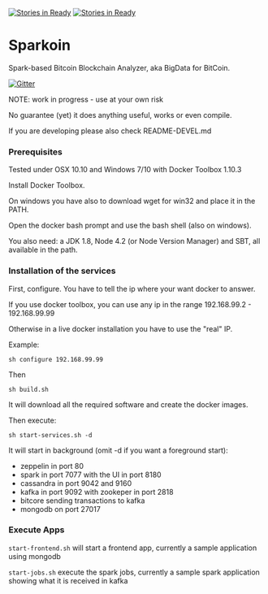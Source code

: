 [![Stories in Ready](https://badge.waffle.io/sciabarra/Sparkoin.png?label=ready&title=Ready)](https://waffle.io/sciabarra/Sparkoin)
[![Stories in Ready](https://badge.waffle.io/sciabarra/Sparkoin.png?label=ready&title=Ready)](https://waffle.io/sciabarra/Sparkoin)
#  Sparkoin

Spark-based Bitcoin Blockchain Analyzer, aka BigData for BitCoin.

[![Gitter](https://badges.gitter.im/sciabarra/Sparkoin.svg)](https://gitter.im/sciabarra/Sparkoin?utm_source=badge&utm_medium=badge&utm_campaign=pr-badge)

NOTE: work in progress - use at your own risk

No guarantee (yet) it does anything useful, works or even compile.

If you are developing please also check  README-DEVEL.md

### Prerequisites

Tested under OSX 10.10 and Windows 7/10 with Docker Toolbox 1.10.3

Install Docker Toolbox.

On windows you have also to download wget for win32 and place it in the PATH.

Open the docker bash prompt and use the bash shell (also on windows).

You also need: a JDK 1.8, Node 4.2 (or Node Version Manager)  and SBT, all available in the path.

### Installation of the services

First, configure. You have to tell the ip where your want docker to answer. 

If you use docker toolbox, you can use any ip in the range 192.168.99.2 - 192.168.99.99

Otherwise in a live docker installation you have to use the "real" IP.

Example:

```
sh configure 192.168.99.99
```

Then

```
sh build.sh
```

It will download all the required software and create the docker images.

Then execute:

```
sh start-services.sh -d
```

It will start in background (omit -d if you want a foreground start):

- zeppelin in port 80
- spark in port 7077 with the UI in port 8180
- cassandra in port 9042 and 9160 
- kafka in port 9092 with zookeper in port 2818
- bitcore sending transactions to kafka
- mongodb on port 27017

### Execute Apps

`start-frontend.sh` will start a frontend app, currently a sample application using mongodb

`start-jobs.sh` execute the spark jobs, currently a sample spark application showing what it is received in kafka

